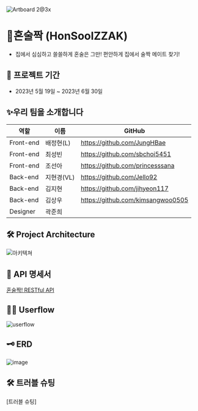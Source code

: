 ![Artboard 2@3x](https://github.com/soolzzak/BE/assets/128972031/0c2d2eda-8439-4982-9184-3c69dcff6381)


# 🍻혼술짝 (HonSoolZZAK)
- 집에서 심심하고 쓸쓸하게 혼술은 그만! 편안하게 집에서 술짝 메이트 찾기!  


📆 프로젝트 기간
---------------------------------------
- 2023년 5월 19일 ~ 2023년 6월 30일


✨우리 팀을 소개합니다
---------------------------------------
| 역할 | 이름 | GitHub |
| ------ | -- | ----|
| Front-end | 배정현(L) | https://github.com/JungHBae|
| Front-end | 최성빈 | https://github.com/sbchoi5451|
| Front-end | 조선아 | https://github.com/princesssana| 
| Back-end | 지현경(VL)|  https://github.com/Jello92|
| Back-end | 김지현 | https://github.com/jihyeon117|
| Back-end | 김상우 | https://github.com/kimsangwoo0505|
| Designer | 곽준희 | |


🛠 Project Architecture
---------------------------------------
![아키텍쳐](https://github.com/soolzzak/BE/assets/128972031/d512fe9a-74fb-4f53-b4df-9bd7fdd44ea4)



📅 API 명세서
---------------------------------------
[혼술짝! RESTful API](https://fate-starfish-b23.notion.site/adfd01d3d12a465095c39b7e1a8f796a?v=c4c7b5d149e846bdb61357331bf241ed)


👨‍💻 Userflow
---------------------------------------
![userflow](https://github.com/soolzzak/BE/assets/128972031/733f0182-1a93-4665-80dd-c313c8e921f7)


🗝 ERD 
---------------------------------------
![image](https://github.com/Jello92/BE/assets/128972031/8595f93e-c6a5-45e9-9a3f-4c5b392b2edb)




🛠 트러블 슈팅
---------------------------------------
[트러블 슈팅]
